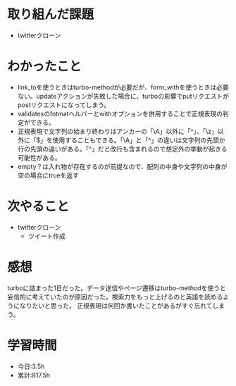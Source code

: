 # 取り組んだ課題
- twitterクローン
# わかったこと
- link_toを使うときはturbo-methodが必要だが、form_withを使うときは必要ない。updateアクションが失敗した場合に、turboの影響でputリクエストがpostリクエストになってしまう。
- validatesのfotmatヘルパーとwithオプションを併用することで正規表現の判定ができる。
- 正規表現で文字列の始まり終わりはアンカーの「\A」以外に「^」、「\z」以外に「$」を使用することもできる。「\A」と「^」の違いは文字列の先頭か行の先頭の違いがある。「^」だと改行も含まれるので想定外の挙動が起きる可能性がある。
- empty？は入れ物が存在するのが前提なので、配列の中身や文字列の中身が空の場合にtrueを返す
# 次やること
- twitterクローン
  - ツイート作成
# 感想
turboに詰まった1日だった。データ送信やページ遷移はturbo-methodを使うと妄信的に考えていたのが原因だった。検索力をもっと上げるのと英語を読めるようになりたいと思った。
正規表現は何回か書いたことがあるがすぐ忘れてしまう。
# 学習時間
- 今日:3.5h
- 累計:817.5h